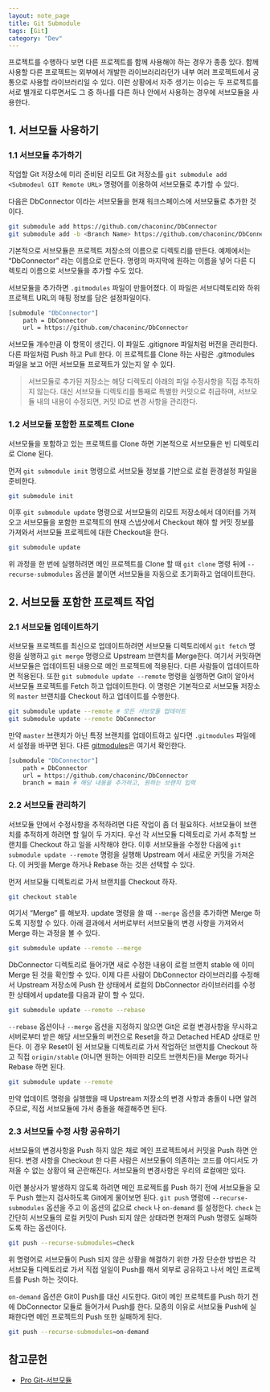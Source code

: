 ```yaml
---
layout: note_page
title: Git Submodule
tags: [Git]
category: "Dev"
---
```


프로젝트를 수행하다 보면 다른 프로젝트를 함께 사용해야 하는 경우가 종종 있다. 함께 사용할 다른 프로젝트는 외부에서 개발한 라이브러리라던가 내부 여러 프로젝트에서 공통으로 사용할 라이브러리일 수 있다. 이런 상황에서 자주 생기는 이슈는 두 프로젝트를 서로 별개로 다루면서도 그 중 하나를 다른 하나 안에서 사용하는 경우에 서브모듈을 사용한다.

## 1. 서브모듈 사용하기

### 1.1 서브모듈 추가하기

작업할 Git 저장소에 미리 준비된 리모트 Git 저장소를 `git submodule add <Submodeul GIT Remote URL>` 명령어를 이용하여 서브모듈로 추가할 수 있다.

다음은 DbConnector 이라는 서브모듈을 현재 워크스페이스에 서브모듈로 추가한 것이다.

```bash
git submodule add https://github.com/chaconinc/DbConnector
git submodule add -b <Branch Name> https://github.com/chaconinc/DbConnector # 특정 브랜치 이름 지정
```

기본적으로 서브모듈은 프로젝트 저장소의 이름으로 디렉토리를 만든다. 예제에서는 “DbConnector” 라는 이름으로 만든다. 명령의 마지막에 원하는 이름을 넣어 다른 디렉토리 이름으로 서브모듈을 추가할 수도 있다.

서브모듈을 추가하면 `.gitmodules` 파일이 만들어졌다. 이 파일은 서브디렉토리와 하위 프로젝트 URL의 매핑 정보를 담은 설정파일이다.

```bash
[submodule "DbConnector"]
    path = DbConnector
    url = https://github.com/chaconinc/DbConnector
```

서브모듈 개수만큼 이 항목이 생긴다. 이 파일도 .gitignore 파일처럼 버전을 관리한다. 다른 파일처럼 Push 하고 Pull 한다. 이 프로젝트를 Clone 하는 사람은 .gitmodules 파일을 보고 어떤 서브모듈 프로젝트가 있는지 알 수 있다.

> 서브모듈로 추가된 저장소는 해당 디렉토리 아래의 파일 수정사항을 직접 추적하지 않는다. 대신 서브모듈 디렉토리를 통째로 특별한 커밋으로 취급하며, 서브모듈 내의 내용이 수정되면, 커밋 ID로 변경 사항을 관리한다.

### 1.2 서브모듈 포함한 프로젝트 Clone

서브모듈을 포함하고 있는 프로젝트를 Clone 하면 기본적으로 서브모듈은 빈 디렉토리로 Clone 된다.

먼저 `git submodule init` 명령으로 서브모듈 정보를 기반으로 로컬 환경설정 파일을 준비한다.

```bash
git submodule init
```

이후 `git submodule update` 명령으로 서브모듈의 리모트 저장소에서 데이터를 가져오고 서브모듈을 포함한 프로젝트의 현재 스냅샷에서 Checkout 해야 할 커밋 정보를 가져와서 서브모듈 프로젝트에 대한 Checkout을 한다.

```bash
git submodule update
```

위 과정을 한 번에 실행하려면 메인 프로젝트를 Clone 할 때 `git clone` 명령 뒤에 `--recurse-submodules` 옵션을 붙이면 서브모듈을 자동으로 초기화하고 업데이트한다.

## 2. 서브모듈 포함한 프로젝트 작업

### 2.1 서브모듈 업데이트하기

서브모듈 프로젝트를 최신으로 업데이트하려면 서브모듈 디렉토리에서 `git fetch` 명령을 실행하고 `git merge` 명령으로 Upstream 브랜치를 Merge한다. 여기서 커밋하면 서브모듈은 업데이트된 내용으로 메인 프로젝트에 적용된다. 다른 사람들이 업데이트하면 적용된다. 또한 `git submodule update --remote` 명령을 실행하면 Git이 알아서 서브모듈 프로젝트를 Fetch 하고 업데이트한다. 이 명령은 기본적으로 서브모듈 저장소의 `master` 브랜치를 Checkout 하고 업데이트를 수행한다.

```bash
git submodule update --remote # 모든 서브모듈 업데이트
git submodule update --remote DbConnector
```

만약 `master` 브랜치가 아닌 특정 브랜치를 업데이트하고 싶다면 `.gitmodules` 파일에서 설정을 바꾸면 된다. 다른 [gitmodules](https://git-scm.com/docs/gitmodules)은 여기서 확인한다.

```bash
[submodule "DbConnector"]
    path = DbConnector
    url = https://github.com/chaconinc/DbConnector
    branch = main # 해당 내용을 추가하고, 원하는 브랜치 입력
```

### 2.2 서브모듈 관리하기

서브모듈 안에서 수정사항을 추적하려면 다른 작업이 좀 더 필요하다. 서브모듈이 브랜치를 추적하게 하려면 할 일이 두 가지다. 우선 각 서브모듈 디렉토리로 가서 추적할 브랜치를 Checkout 하고 일을 시작해야 한다. 이후 서브모듈을 수정한 다음에 `git submodule update --remote` 명령을 실행해 Upstream 에서 새로운 커밋을 가져온다. 이 커밋을 Merge 하거나 Rebase 하는 것은 선택할 수 있다.

먼저 서브모듈 디렉토리로 가서 브랜치를 Checkout 하자.

```bash
git checkout stable
```

여기서 “Merge” 를 해보자. update 명령을 쓸 때 `--merge` 옵션을 추가하면 Merge 하도록 지정할 수 있다. 아래 결과에서 서버로부터 서브모듈의 변경 사항을 가져와서 Merge 하는 과정을 볼 수 있다.

```bash
git submodule update --remote --merge
```

DbConnector 디렉토리로 들어가면 새로 수정한 내용이 로컬 브랜치 stable 에 이미 Merge 된 것을 확인할 수 있다. 이제 다른 사람이 DbConnector 라이브러리를 수정해서 Upstream 저장소에 Push 한 상태에서 로컬의 DbConnector 라이브러리를 수정한 상태에서 update를 다음과 같이 할 수 있다.

```bash
git submodule update --remote --rebase
```

`--rebase` 옵션이나 `--merge` 옵션을 지정하지 않으면 Git은 로컬 변경사항을 무시하고 서버로부터 받은 해당 서브모듈의 버전으로 Reset을 하고 Detached HEAD 상태로 만든다. 이 경우 Reset이 된 서브모듈 디렉토리로 가서 작업하던 브랜치를 Checkout 하고 직접 `origin/stable` (아니면 원하는 어떠한 리모트 브랜치든)을 Merge 하거나 Rebase 하면 된다.

```bash
git submodule update --remote
```

만약 업데이트 명령을 실행했을 때 Upstream 저장소의 변경 사항과 충돌이 나면 알려주므로, 직접 서브모듈에 가서 충돌을 해결해주면 된다.

### 2.3 서브모듈 수정 사항 공유하기

서브모듈의 변경사항을 Push 하지 않은 채로 메인 프로젝트에서 커밋을 Push 하면 안 된다. 변경 사항을 Checkout 한 다른 사람은 서브모듈이 의존하는 코드를 어디서도 가져올 수 없는 상황이 돼 곤란해진다. 서브모듈의 변경사항은 우리의 로컬에만 있다.

이런 불상사가 발생하지 않도록 하려면 메인 프로젝트를 Push 하기 전에 서브모듈을 모두 Push 했는지 검사하도록 Git에게 물어보면 된다. `git push` 명령에 `--recurse-submodules` 옵션을 주고 이 옵션의 값으로 `check` 나 `on-demand` 를 설정한다. `check` 는 간단히 서브모듈의 로컬 커밋이 Push 되지 않은 상태라면 현재의 Push 명령도 실패하도록 하는 옵션이다.

```bash
git push --recurse-submodules=check
```

위 명령어로 서브모듈이 Push 되지 않은 상황을 해결하기 위한 가장 단순한 방법은 각 서브모듈 디렉토리로 가서 직접 일일이 Push를 해서 외부로 공유하고 나서 메인 프로젝트를 Push 하는 것이다.

`on-demand` 옵션은 Git이 Push를 대신 시도한다. Git이 메인 프로젝트를 Push 하기 전에 DbConnector 모듈로 들어가서 Push를 한다. 모종의 이유로 서브모듈 Push에 실패한다면 메인 프로젝트의 Push 또한 실패하게 된다.

```bash
git push --recurse-submodules=on-demand
```

## 참고문헌

- [Pro Git-서브모듈](https://git-scm.com/book/ko/v2/Git-%EB%8F%84%EA%B5%AC-%EC%84%9C%EB%B8%8C%EB%AA%A8%EB%93%88)
